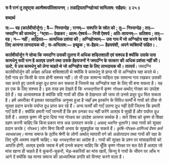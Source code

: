 **स वै रत्नं तु तद्दृष्ट्वा आत्मैश्वर्यातिशायनम् ।** **तन्नाद्रियताग्निहोत्र्यां साभिलाष: सहैहय: ॥ २५॥** 

**शब्दार्थ** 

**स:—** **वह (कार्तवीर्यार्जुन)** **; वै—** **निस्सन्देह** **; रत्नम्—** **सश्पत्ति के स्रोत को** **; तु—** **निस्सन्देह** **; तत्—** **जमदग्नि की कामधेनु** **; ²ष्ट्वा—** **देखकर** **; आत्म-ऐश्वर्य—** **निजी ऐश्वर्य** **; अति-शायनम्—** **अतिशय** **; तत्—** **वह** **; न—** **नहीं** **; आद्रियत—** **अत्यधिक प्रशंसा की** **;** **अग्निहोत्र्याम्—** **उस गाय में जो अग्निहोत्र यज्ञ करने के लिए अत्यन्त लाभदायक थी** **; स-अभिलाष:—** **इच्छुक** **; स-हैहय:—** **हैहयवंशी,** **अपने व्यक्तियों सहित।** **.** 

**कार्तवीर्यार्जुन ने सोचा कि जमदग्नि उसकी तुलना में अधिक शकि्तशाली एवं सश्पन्न है क्योंकि** **उसके पास कामधेनु रूपी रत्न है अतएव उसने तथा उसके हैहयजनों ने जमदग्नि के सत्कार की** **अधिक प्रशंसा नहीं की। उल्टे, वे उस कामधेनु को लेना चाहते थे जो अग्निहोत्र यज्ञ के लिए** **लाभदायक थी।** **तात्पर्य :** जमदग्नि कार्तवीर्यार्जुन की अपेक्षा अधिक शक्तिशाली थे क्योंकि वे कामधेनु से प्राप्त घी से अग्निहोत्र यज्ञ करते थे। ऐसी गाय हर किसी के पास होनी सश्भव नहीं। तो भी एक सामान्य व्यकि्त एक सामान्य गाय रखकर उसकी रक्षा करते हुए उससे प्रचुर दूध प्राप्त कर सकता है जिससे वह अग्निहोत्र यज्ञ के लिए घी बना सकता है। यह हर एक के लिए सश्भव है। इस तरह हम देखते हैं कि *भगवद्गीता* में कृष्ण *गोरक्ष्य* अर्थात् गोरक्षा का उपदेश देते हैं। यह अत्यावश्यक है क्योंकि यदि गायों की ठीक से देखभाल की जाय तो उनसे प्रचुर दूध मिल सकता है। हमें अमरीका में इसका व्यावहारिक अनुभव हुआ है जहाँ हम इस्कॉन के विविध फार्मों में गायों को ठीक से सुरक्षा प्रदान करके पर्याप्त दूध प्राप्त कर रहे हैं। अन्य फार्मों की गाएँ उतना दूध नहीं देतीं जितना कि हमारी गाएँ देती हैं। क्योंकि हमारी गाएँ जानती हैं कि हम उनका वध नहीं करेंगे अतएव वे सुखी हैं और पर्याप्त दूध देती हैं। अतएव कृष्ण जी द्वारा दिया गया गोरक्ष्य का उपदेश अत्यन्त सार्थक है। सारे विश्व को कृष्ण से शिक्षा ग्रहण करनी चाहिए कि किस प्रकार मात्र अन्न उत्पादन करके ( *अन्नाद् भवन्ति भूतानि* ) तथा गायों को सुरक्षा प्रदान करके ( *गोरक्ष्य* ) लोग बिना किसी अभाव के सुखपूर्वक रह सकते हैं। *कृषि-गोरक्ष्य-वाणिज्यं वैश्य कर्म स्वभावजम्।* मानव समाज के तृतीय श्रेणी के लोगों अर्थात् व्यापारी वर्ग को अन्नोत्पादन तथा गायों की रक्षा के लिए भूमि अवश्य रखनी चाहिए। यह *भगवद्गीता* का आदेश है। गायों की सुरक्षा के प्रश्न पर मांसाहारियों को आपत्ति होगी; अतएव इसके जवाब में हमें उनसे कहना चाहिए कि चूँकि कृष्ण गोरक्षा पर बल देते हैं अतएव जो मांस खाना ही चाहते हैं वे कूकरों-सूकरों, भेड़-बकरियों का मांस खायें, किन्तु वे गायों के जीवन पर आँच न आने दें क्योंकि यह मानव समाज की आध्यात्मिक प्रगति को विनष्ट करने वाला है।  